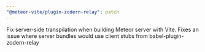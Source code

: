 ```yaml
---
"@meteor-vite/plugin-zodern-relay": patch
---
```


Fix server-side transpilation when building Meteor server with Vite. Fixes an issue where server bundles would use client stubs from babel-plugin-zodern-relay
